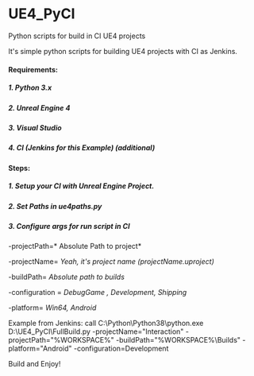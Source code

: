 # UE4_PyCI
Python scripts for build in CI UE4 projects

It's simple python scripts for building UE4 projects with CI as Jenkins.


#### Requirements:
##### 1. Python 3.x
##### 2. Unreal Engine 4
##### 3. Visual Studio 
##### 4. CI (Jenkins for this Example) (additional)


#### Steps:
##### 1. Setup your CI with Unreal Engine Project.
##### 2. Set Paths in ue4paths.py
##### 3. Configure args for run script in CI


-projectPath=* Absolute Path to project*

-projectName= *Yeah, it's project name (projectName.uproject)*

-buildPath= *Absolute path to builds*

-configuration = *DebugGame , Development, Shipping*

-platform= *Win64, Android*

Example from Jenkins: call C:\Python\Python38\python.exe 
D:\UE4_PyCI\FullBuild.py -projectName="Interaction" -projectPath="%WORKSPACE%" 
-buildPath="%WORKSPACE%\Builds" -platform="Android" -configuration=Development

Build and Enjoy!
